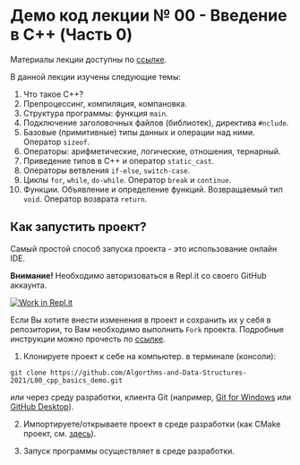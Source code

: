 # Демо код лекции № 00 - Введение в C++ (Часть 0)

Материалы лекции доступны по [ссылке](https://www.notion.so/L00-Introduction-to-C-689f613bb4d94b24b2f64bc3f1cf7c9d).

В данной лекции изучены следующие темы:
1. Что такое C++?
2. Препроцессинг, компиляция, компановка.
3. Структура программы: функция `main`.
4. Подключение заголовочных файлов (библиотек), директива `#nclude`.
5. Базовые (примитивные) типы данных и операции над ними. Оператор `sizeof`.
6. Операторы: арифметические, логические, отношения, тернарный.
7. Приведение типов в C++ и оператор `static_cast`.
8. Операторы ветвления `if-else`, `switch-case`.
9. Циклы `for`, `while`, `do-while`. Оператор `break` и `continue`.
10. Функции. Объявление и определение функций. Возвращаемый тип `void`. Оператор возврата `return`.

## Как запустить проект?

Самый простой способ запуска проекта - это использование онлайн IDE.

**Внимание!** Необходимо авторизоваться в Repl.it со своего GitHub аккаунта. 

[![Work in Repl.it](https://classroom.github.com/assets/work-in-replit-14baed9a392b3a25080506f3b7b6d57f295ec2978f6f33ec97e36a161684cbe9.svg)](https://repl.it/github/Algorthms-and-Data-Structures-2021/L00_cpp_basics_demo)


Если Вы хотите внести изменения в проект и сохранить их у себя в репозитории, то Вам необходимо выполнить `Fork` проекта.
Подробные инструкции можно прочесть по [ссылке](https://docs.github.com/en/github/getting-started-with-github/fork-a-repo).

1. Клонируете проект к себе на компьютер.
в терминале (консоли):
```shell
git clone https://github.com/Algorthms-and-Data-Structures-2021/L00_cpp_basics_demo.git
```
или через среду разработки, клиента Git (например, [Git for Windows](https://git-scm.com/download/win) или [GitHub Desktop](https://desktop.github.com/)).

2. Импортируете/открываете проект в среде разработки (как CMake проект, см. [здесь](https://www.jetbrains.com/help/clion/quick-cmake-tutorial.html)).

3. Запуск программы осуществляет в среде разработки.
